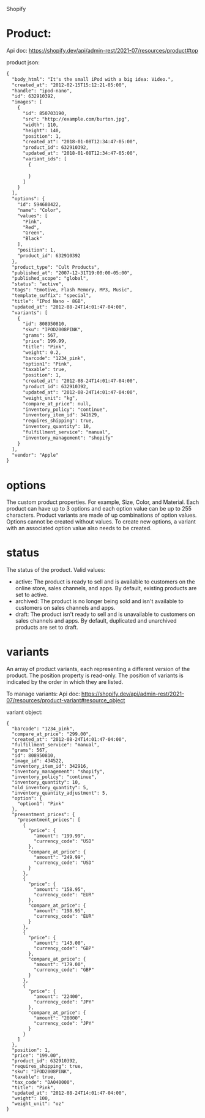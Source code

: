 Shopify

# Product:
Api doc: https://shopify.dev/api/admin-rest/2021-07/resources/product#top

product json:

```xml
{
  "body_html": "It's the small iPod with a big idea: Video.",
  "created_at": "2012-02-15T15:12:21-05:00",
  "handle": "ipod-nano",
  "id": 632910392,
  "images": [
    {
      "id": 850703190,
      "src": "http://example.com/burton.jpg",
      "width": 110,
      "height": 140,
      "position": 1,
      "created_at": "2018-01-08T12:34:47-05:00",
      "product_id": 632910392,
      "updated_at": "2018-01-08T12:34:47-05:00",
      "variant_ids": [
        {
          
        }
      ]
    }
  ],
  "options": {
    "id": 594680422,
    "name": "Color",
    "values": [
      "Pink",
      "Red",
      "Green",
      "Black"
    ],
    "position": 1,
    "product_id": 632910392
  },
  "product_type": "Cult Products",
  "published_at": "2007-12-31T19:00:00-05:00",
  "published_scope": "global",
  "status": "active",
  "tags": "Emotive, Flash Memory, MP3, Music",
  "template_suffix": "special",
  "title": "IPod Nano - 8GB",
  "updated_at": "2012-08-24T14:01:47-04:00",
  "variants": [
    {
      "id": 808950810,
      "sku": "IPOD2008PINK",
      "grams": 567,
      "price": 199.99,
      "title": "Pink",
      "weight": 0.2,
      "barcode": "1234_pink",
      "option1": "Pink",
      "taxable": true,
      "position": 1,
      "created_at": "2012-08-24T14:01:47-04:00",
      "product_id": 632910392,
      "updated_at": "2012-08-24T14:01:47-04:00",
      "weight_unit": "kg",
      "compare_at_price": null,
      "inventory_policy": "continue",
      "inventory_item_id": 341629,
      "requires_shipping": true,
      "inventory_quantity": 10,
      "fulfillment_service": "manual",
      "inventory_management": "shopify"
    }
  ],
  "vendor": "Apple"
}
```
# options
The custom product properties. For example, Size, Color, and Material. Each product can have up to 3 options and each option value can be up to 255 characters. Product variants are made of up combinations of option values. Options cannot be created without values. To create new options, a variant with an associated option value also needs to be created.

# status
The status of the product. Valid values:
- active: The product is ready to sell and is available to customers on the online store, sales channels, and apps. By default, existing products are set to active.
- archived: The product is no longer being sold and isn't available to customers on sales channels and apps.
- draft: The product isn't ready to sell and is unavailable to customers on sales channels and apps. By default, duplicated and unarchived products are set to draft.

# variants
An array of product variants, each representing a different version of the product.
The position property is read-only. The position of variants is indicated by the order in which they are listed.

To manage variants: 
Api doc: https://shopify.dev/api/admin-rest/2021-07/resources/product-variant#resource_object

variant object:

```
{
  "barcode": "1234_pink",
  "compare_at_price": "299.00",
  "created_at": "2012-08-24T14:01:47-04:00",
  "fulfillment_service": "manual",
  "grams": 567,
  "id": 808950810,
  "image_id": 434522,
  "inventory_item_id": 342916,
  "inventory_management": "shopify",
  "inventory_policy": "continue",
  "inventory_quantity": 10,
  "old_inventory_quantity": 5,
  "inventory_quantity_adjustment": 5,
  "option": {
    "option1": "Pink"
  },
  "presentment_prices": {
    "presentment_prices": [
      {
        "price": {
          "amount": "199.99",
          "currency_code": "USD"
        },
        "compare_at_price": {
          "amount": "249.99",
          "currency_code": "USD"
        }
      },
      {
        "price": {
          "amount": "158.95",
          "currency_code": "EUR"
        },
        "compare_at_price": {
          "amount": "198.95",
          "currency_code": "EUR"
        }
      },
      {
        "price": {
          "amount": "143.00",
          "currency_code": "GBP"
        },
        "compare_at_price": {
          "amount": "179.00",
          "currency_code": "GBP"
        }
      },
      {
        "price": {
          "amount": "22400",
          "currency_code": "JPY"
        },
        "compare_at_price": {
          "amount": "28000",
          "currency_code": "JPY"
        }
      }
    ]
  },
  "position": 1,
  "price": "199.00",
  "product_id": 632910392,
  "requires_shipping": true,
  "sku": "IPOD2008PINK",
  "taxable": true,
  "tax_code": "DA040000",
  "title": "Pink",
  "updated_at": "2012-08-24T14:01:47-04:00",
  "weight": 100,
  "weight_unit": "oz"
}
```


